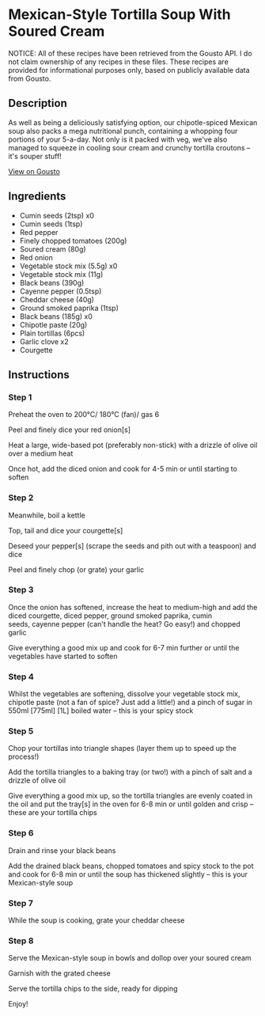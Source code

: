 # Mexican-Style Tortilla Soup With Soured Cream

NOTICE: All of these recipes have been retrieved from the Gousto API. I do not claim ownership of any recipes in these files. These recipes are provided for informational purposes only, based on publicly available data from Gousto.

## Description

As well as being a deliciously satisfying option, our chipotle-spiced Mexican soup also packs a mega nutritional punch, containing a whopping four portions of your 5-a-day. Not only is it packed with veg, we've also managed to squeeze in cooling sour cream and crunchy tortilla croutons – it's souper stuff!

[View on Gousto](https://www.gousto.co.uk/recipes/cookbook/warming-mexican-tortilla-soup-with-sour-cream)

## Ingredients

- Cumin seeds (2tsp) x0
- Cumin seeds (1tsp)
- Red pepper
- Finely chopped tomatoes (200g)
- Soured cream (80g)
- Red onion
- Vegetable stock mix (5.5g) x0
- Vegetable stock mix (11g)
- Black beans (390g)
- Cayenne pepper (0.5tsp)
- Cheddar cheese (40g)
- Ground smoked paprika (1tsp)
- Black beans (185g) x0
- Chipotle paste (20g)
- Plain tortillas (6pcs)
- Garlic clove x2
- Courgette

## Instructions


### Step 1

Preheat the oven to 200°C/ 180°C (fan)/ gas 6

Peel and finely dice your red onion[s]

Heat a large, wide-based pot (preferably non-stick) with a drizzle of olive oil over a medium heat

Once hot, add the diced onion and cook for 4-5 min or until starting to soften


### Step 2

Meanwhile, boil a kettle

Top, tail and dice your courgette[s]

Deseed your pepper[s] (scrape the seeds and pith out with a teaspoon) and dice

Peel and finely chop (or grate) your garlic


### Step 3

Once the onion has softened, increase the heat to medium-high and add the diced courgette, diced pepper, ground smoked paprika, cumin seeds, cayenne pepper (can't handle the heat? Go easy!) and chopped garlic

Give everything a good mix up and cook for 6-7 min further or until the vegetables have started to soften


### Step 4

Whilst the vegetables are softening, dissolve your vegetable stock mix, chipotle paste (not a fan of spice? Just add a little!) and a pinch of sugar in 550ml <span class="text-purple">[775ml] </span><span class="text-danger">[1L]</span> boiled water – this is your spicy stock


### Step 5

Chop your tortillas into triangle shapes (layer them up to speed up the process!)

Add the tortilla triangles to a baking tray (or two!) with a pinch of salt and a drizzle of olive oil

Give everything a good mix up, so the tortilla triangles are evenly coated in the oil and put the tray[s] in the oven for 6-8 min or until golden and crisp – these are your tortilla chips


### Step 6

Drain and rinse your black beans

Add the drained black beans, chopped tomatoes and spicy stock to the pot and cook for 6-8 min or until the soup has thickened slightly – this is your Mexican-style soup


### Step 7

While the soup is cooking, grate your cheddar cheese

### Step 8

Serve the Mexican-style soup in bowls and dollop over your soured cream

Garnish with the grated cheese

Serve the tortilla chips to the side, ready for dipping

Enjoy!

